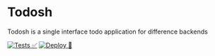 # Todosh

Todosh is a single interface todo application for difference backends

[![Tests ✅](https://github.com/todosh/todosh/actions/workflows/tests.yml/badge.svg)](https://github.com/todosh/todosh/actions/workflows/tests.yml)
[![Deploy 🚀](https://github.com/todosh/todosh/actions/workflows/deploy.yml/badge.svg)](https://github.com/todosh/todosh/actions/workflows/deploy.yml)
